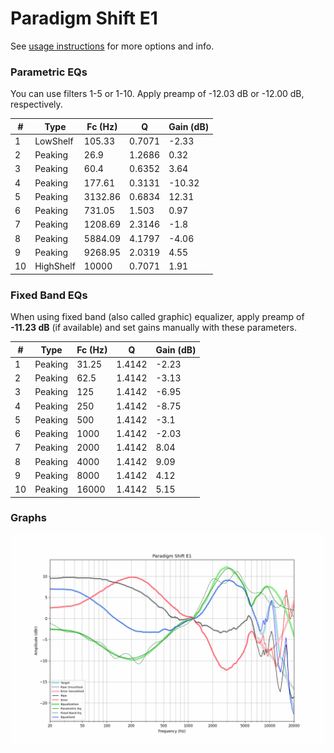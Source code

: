 # Paradigm Shift E1
See [usage instructions](https://github.com/jaakkopasanen/AutoEq#usage) for more options and info.

### Parametric EQs
You can use filters 1-5 or 1-10. Apply preamp of -12.03 dB or -12.00 dB, respectively.

|   # | Type      |   Fc (Hz) |      Q |   Gain (dB) |
|-----|-----------|-----------|--------|-------------|
|   1 | LowShelf  |    105.33 | 0.7071 |       -2.33 |
|   2 | Peaking   |     26.9  | 1.2686 |        0.32 |
|   3 | Peaking   |     60.4  | 0.6352 |        3.64 |
|   4 | Peaking   |    177.61 | 0.3131 |      -10.32 |
|   5 | Peaking   |   3132.86 | 0.6834 |       12.31 |
|   6 | Peaking   |    731.05 | 1.503  |        0.97 |
|   7 | Peaking   |   1208.69 | 2.3146 |       -1.8  |
|   8 | Peaking   |   5884.09 | 4.1797 |       -4.06 |
|   9 | Peaking   |   9268.95 | 2.0319 |        4.55 |
|  10 | HighShelf |  10000    | 0.7071 |        1.91 |

### Fixed Band EQs
When using fixed band (also called graphic) equalizer, apply preamp of **-11.23 dB** (if available) and set gains manually with these parameters.

|   # | Type    |   Fc (Hz) |      Q |   Gain (dB) |
|-----|---------|-----------|--------|-------------|
|   1 | Peaking |     31.25 | 1.4142 |       -2.23 |
|   2 | Peaking |     62.5  | 1.4142 |       -3.13 |
|   3 | Peaking |    125    | 1.4142 |       -6.95 |
|   4 | Peaking |    250    | 1.4142 |       -8.75 |
|   5 | Peaking |    500    | 1.4142 |       -3.1  |
|   6 | Peaking |   1000    | 1.4142 |       -2.03 |
|   7 | Peaking |   2000    | 1.4142 |        8.04 |
|   8 | Peaking |   4000    | 1.4142 |        9.09 |
|   9 | Peaking |   8000    | 1.4142 |        4.12 |
|  10 | Peaking |  16000    | 1.4142 |        5.15 |

### Graphs
![](./Paradigm%20Shift%20E1.png)
